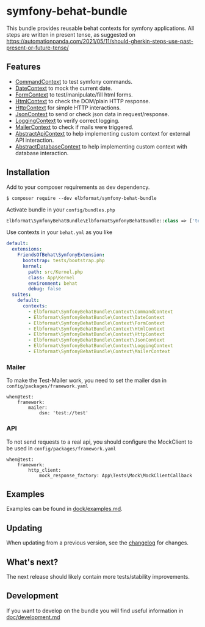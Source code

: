 # symfony-behat-bundle
This bundle provides reusable behat contexts for symfony applications.
All steps are written in present tense, as suggested on https://automationpanda.com/2021/05/11/should-gherkin-steps-use-past-present-or-future-tense/

## Features
* [CommandContext](doc/context/CommandContext.md) to test symfony commands.
* [DateContext](doc/context/DateContext.md) to mock the current date.
* [FormContext](doc/context/FormContext.md) to test/manipulate/fill html forms.
* [HtmlContext](doc/context/HtmlContext.md) to check the DOM/plain HTTP response.
* [HttpContext](doc/context/HttpContext.md) for simple HTTP interactions.
* [JsonContext](doc/context/JsonContext.md) to send or check json data in request/response.
* [LoggingContext](doc/context/LoggingContext.md) to verify correct logging.
* [MailerContext](doc/context/MailerContext.md) to check if mails were triggered.
* [AbstractApiContext](doc/context/AbstractApiContext.md) to help implementing custom context for external API interaction.
* [AbstractDatabaseContext](doc/context/AbstractDatabaseContext.md) to help implementing custom context with database interaction.

## Installation

Add to your composer requirements as dev dependency.
```console
$ composer require --dev elbformat/symfony-behat-bundle
```

Activate bundle in your `config/bundles.php`
```php
Elbformat\SymfonyBehatBundle\ElbformatSymfonyBehatBundle::class => ['test' => true],
```

Use contexts in your `behat.yml` as you like
```yaml
default:
  extensions:
    FriendsOfBehat\SymfonyExtension:
      bootstrap: tests/bootstrap.php
      kernel:
        path: src/Kernel.php
        class: App\Kernel
        environment: behat
        debug: false
  suites:
    default:
      contexts:
        - Elbformat\SymfonyBehatBundle\Context\CommandContext
        - Elbformat\SymfonyBehatBundle\Context\DateContext
        - Elbformat\SymfonyBehatBundle\Context\FormContext
        - Elbformat\SymfonyBehatBundle\Context\HtmlContext
        - Elbformat\SymfonyBehatBundle\Context\HttpContext
        - Elbformat\SymfonyBehatBundle\Context\JsonContext
        - Elbformat\SymfonyBehatBundle\Context\LoggingContext
        - Elbformat\SymfonyBehatBundle\Context\MailerContext
```
### Mailer
To make the Test-Mailer work, you need to set the mailer dsn in `config/packages/framework.yaml`
```
when@test:
    framework:
        mailer:
            dsn: 'test://test'

```
### API
To not send requests to a real api, you should configure the MockClient to be used in `config/packages/framework.yaml`
```
when@test:
    framework:
        http_client:
            mock_response_factory: App\Tests\Mock\MockClientCallback
```         

## Examples
Examples can be found in [dock/examples.md](doc/examples.md).

## Updating
When updating from a previous version, see the [changelog](doc/changelog.md) for changes. 

## What's next?
The next release should likely contain more tests/stability improvements.

## Development
If you want to develop on the bundle you will find useful information in [doc/development.md](doc/development.md)